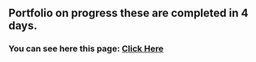 ## Portfolio on progress these are completed in 4 days.

### You can see here this page: [Click Here](https://subratgoogle.github.io/Subrat-Portfolio/)
